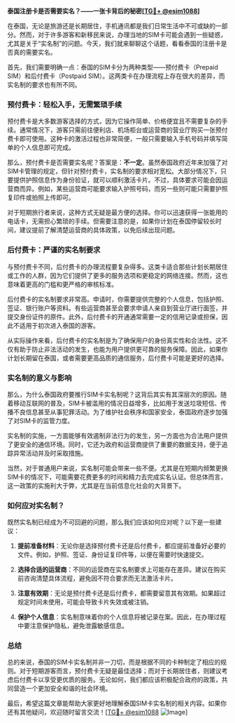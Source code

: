 **泰国注册卡是否需要实名？——一张卡背后的秘密[[TG💪+ @esim1088](https://t.me/s/esim1088)]**

在泰国，无论是旅游还是长期居住，手机通讯都是我们日常生活中不可或缺的一部分。然而，对于许多游客和新移民来说，办理当地的SIM卡可能会遇到一些疑惑，尤其是关于“实名制”的问题。今天，我们就来聊聊这个话题，看看泰国的注册卡是否真的需要实名。

首先，我们需要明确一点：泰国的SIM卡分为两种类型——预付费卡（Prepaid SIM）和后付费卡（Postpaid SIM）。这两类卡在办理流程上存在很大的差异，而实名制的要求也有所不同。

### **预付费卡：轻松入手，无需繁琐手续**

预付费卡是大多数游客选择的方式，因为它操作简单、价格便宜且不需要复杂的手续。通常情况下，游客只需前往便利店、机场柜台或运营商的营业厅购买一张预付费卡即可使用。这种卡的激活过程也非常简便，一般只需要输入手机号码并填写简单的个人信息即可完成。

那么，预付费卡是否需要实名呢？答案是：**不一定**。虽然泰国政府近年来加强了对SIM卡管理的规定，但针对预付费卡，实名制的要求相对宽松。大部分情况下，只要提供护照信息作为身份验证，就可以顺利激活卡片。不过，具体要求可能会因运营商而异。例如，某些运营商可能要求输入护照号码，而另一些则可能只需要护照复印件或拍照上传即可。

对于短期旅行者来说，这种方式无疑是最方便的选择。你可以迅速获得一张能用的电话卡，无需担心繁琐的手续。但需要注意的是，如果你计划在泰国停留较长时间，建议提前了解清楚运营商的具体政策，以免后续出现问题。

### **后付费卡：严谨的实名制要求**

与预付费卡不同，后付费卡的办理流程要复杂得多。这类卡适合那些计划长期居住或工作的人群，因为它们提供了更多的服务选项和更稳定的网络连接。然而，这也意味着更高的门槛和更严格的审核标准。

后付费卡的实名制要求非常高。申请时，你需要提供完整的个人信息，包括护照、签证、银行账户等资料。有些运营商甚至会要求申请人亲自到营业厅进行面签，并提交身份证件的原件。此外，后付费卡的开通通常需要一定的信用记录或担保，因此不适用于初次进入泰国的游客。

从实际操作来看，后付费卡的实名制是为了确保用户的身份真实性和合法性。这不仅有助于防止非法活动的发生，也能为用户提供更可靠的服务保障。因此，如果你计划长期留在泰国，或者需要更高品质的通信服务，后付费卡可能是更好的选择。

### **实名制的意义与影响**

那么，为什么泰国政府要推行SIM卡实名制呢？这背后其实有其深层次的原因。随着移动互联网的普及，SIM卡被滥用的情况日益增多，比如用于发送垃圾短信、传播不良信息甚至从事犯罪活动。为了维护社会秩序和国家安全，泰国政府逐步加强了对SIM卡的监管力度。

实名制的实施，一方面能够有效遏制非法行为的发生，另一方面也为合法用户提供了更安全的通信环境。同时，它还为政府和运营商提供了重要的数据支持，便于追踪异常活动并及时采取措施。

当然，对于普通用户来说，实名制可能会带来一些不便。尤其是在短期内频繁更换SIM卡的情况下，可能需要花费更多的时间和精力去完成实名认证。但总体而言，这一政策的实施利大于弊，尤其是在当前信息化社会的大背景下。

### **如何应对实名制？**

既然实名制已经成为不可回避的问题，那么我们应该如何应对呢？以下是一些建议：

1. **提前准备材料**：无论你是选择预付费卡还是后付费卡，都应提前准备好必要的文件。例如，护照、签证、身份证复印件等，以便在需要时快速提交。

2. **选择合适的运营商**：不同的运营商在实名制要求上可能存在差异。建议在购买前咨询清楚具体流程，避免因不符合要求而无法激活卡片。

3. **注意有效期**：无论是预付费卡还是后付费卡，都需要留意其有效期。如果超过规定时间未使用，可能会导致卡片失效或被注销。

4. **保护个人信息**：实名制意味着你的个人信息将被记录在案。因此，在办理过程中要注意保护隐私，避免泄露敏感信息。

### **总结**

总的来说，泰国的SIM卡实名制并非一刀切，而是根据不同的卡种制定了相应的规则。对于短期游客而言，预付费卡无疑是最佳选择；而对于长期居住者，则建议考虑后付费卡以享受更优质的服务。无论如何，我们都应该积极配合政府的政策，共同营造一个更加安全和谐的社会环境。

最后，希望这篇文章能帮助大家更好地理解泰国SIM卡实名制的相关内容。如果你还有其他疑问，欢迎随时留言交流！[[TG💪+ @esim1088](https://t.me/s/esim1088) ![Image](https://i.postimg.cc/4NQfJmqS/Snipaste-2025-05-13-00-14-12.png)]